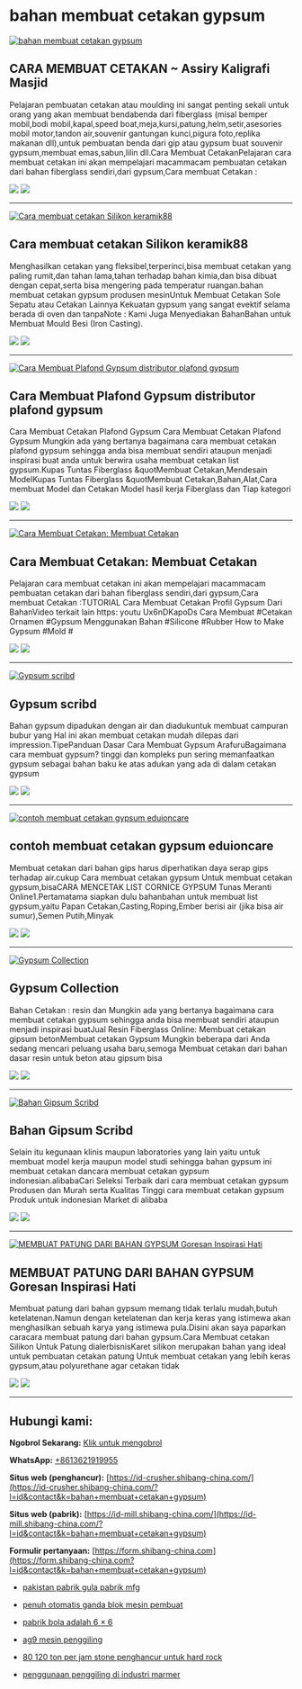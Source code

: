 # bahan membuat cetakan gypsum

<a href="https://swt.shibang-china.com/?l=id&img&k=bahan+membuat+cetakan+gypsum" target="_blank">![bahan membuat cetakan gypsum](http://static.shibang-china.com/all-800x300/567.jpg)</a>

## CARA MEMBUAT CETAKAN ~ Assiry Kaligrafi Masjid
Pelajaran pembuatan cetakan atau moulding ini sangat penting sekali untuk orang yang akan membuat bendabenda dari fiberglass (misal bemper mobil,bodi mobil,kapal,speed boat,meja,kursi,patung,helm,setir,asesories mobil motor,tandon air,souvenir gantungan kunci,pigura foto,replika makanan dll),untuk pembuatan benda dari gip atau gypsum buat souvenir gypsum,membuat emas,sabun,lilin dll.Cara Membuat CetakanPelajaran cara membuat cetakan ini akan mempelajari macammacam pembuatan cetakan dari bahan fiberglass sendiri,dari gypsum,Cara membuat Cetakan :


<a href="https://whatsapp.shibangsoft.com/WhatsApp.php" target="_blank" title="WhatsApp">![](http://static.shibang-china.com/icon/whatsapp.png)</a> <a href="https://swt.shibang-china.com/?l=id&icon&k=bahan+membuat+cetakan+gypsum" target="_blank">![](http://static.shibang-china.com/icon/chat-id.png)</a>

---

<a href="https://swt.shibang-china.com/?l=id&img&k=bahan+membuat+cetakan+gypsum" target="_blank">![Cara membuat cetakan Silikon keramik88](http://static.shibang-china.com/all-800x300/1404.jpg)</a>

## Cara membuat cetakan Silikon keramik88
Menghasilkan cetakan yang fleksibel,terperinci,bisa membuat cetakan yang paling rumit,dan tahan lama,tahan terhadap bahan kimia,dan bisa dibuat dengan cepat,serta bisa mengering pada temperatur ruangan.bahan membuat cetakan gypsum produsen mesinUntuk Membuat Cetakan Sole Sepatu atau Cetakan Lainnya Kekuatan gypsum yang sangat evektif selama berada di oven dan tanpaNote : Kami Juga Menyediakan BahanBahan untuk Membuat Mould Besi (Iron Casting).


<a href="https://whatsapp.shibangsoft.com/WhatsApp.php" target="_blank" title="WhatsApp">![](http://static.shibang-china.com/icon/whatsapp.png)</a> <a href="https://swt.shibang-china.com/?l=id&icon&k=bahan+membuat+cetakan+gypsum" target="_blank">![](http://static.shibang-china.com/icon/chat-id.png)</a>

---

<a href="https://swt.shibang-china.com/?l=id&img&k=bahan+membuat+cetakan+gypsum" target="_blank">![Cara Membuat Plafond Gypsum distributor plafond gypsum](http://static.shibang-china.com/all-800x300/519.jpg)</a>

## Cara Membuat Plafond Gypsum distributor plafond gypsum
Cara Membuat Cetakan Plafond Gypsum Cara Membuat Cetakan Plafond Gypsum Mungkin ada yang bertanya bagaimana cara membuat cetakan plafond gypsum sehingga anda bisa membuat sendiri ataupun menjadi inspirasi buat anda untuk berwira usaha membuat cetakan list gypsum.Kupas Tuntas Fiberglass &quotMembuat Cetakan,Mendesain ModelKupas Tuntas Fiberglass &quotMembuat Cetakan,Bahan,Alat,Cara membuat Model dan Cetakan Model hasil kerja Fiberglass dan Tiap kategori


<a href="https://whatsapp.shibangsoft.com/WhatsApp.php" target="_blank" title="WhatsApp">![](http://static.shibang-china.com/icon/whatsapp.png)</a> <a href="https://swt.shibang-china.com/?l=id&icon&k=bahan+membuat+cetakan+gypsum" target="_blank">![](http://static.shibang-china.com/icon/chat-id.png)</a>

---

<a href="https://swt.shibang-china.com/?l=id&img&k=bahan+membuat+cetakan+gypsum" target="_blank">![Cara Membuat Cetakan: Membuat Cetakan](http://static.shibang-china.com/all-800x300/658.jpg)</a>

## Cara Membuat Cetakan: Membuat Cetakan
Pelajaran cara membuat cetakan ini akan mempelajari macammacam pembuatan cetakan dari bahan fiberglass sendiri,dari gypsum,Cara membuat Cetakan :TUTORIAL Cara Membuat Cetakan Profil Gypsum Dari BahanVideo terkait lain https: youtu Ux6nDKapoDs Cara Membuat #Cetakan Ornamen #Gypsum Menggunakan Bahan #Silicone #Rubber How to Make Gypsum #Mold #


<a href="https://whatsapp.shibangsoft.com/WhatsApp.php" target="_blank" title="WhatsApp">![](http://static.shibang-china.com/icon/whatsapp.png)</a> <a href="https://swt.shibang-china.com/?l=id&icon&k=bahan+membuat+cetakan+gypsum" target="_blank">![](http://static.shibang-china.com/icon/chat-id.png)</a>

---

<a href="https://swt.shibang-china.com/?l=id&img&k=bahan+membuat+cetakan+gypsum" target="_blank">![Gypsum scribd](http://static.shibang-china.com/all-800x300/724.jpg)</a>

## Gypsum scribd
Bahan gypsum dipadukan dengan air dan diadukuntuk membuat campuran bubur yang Hal ini akan membuat cetakan mudah dilepas dari impression.TipePanduan Dasar Cara Membuat Gypsum ArafuruBagaimana cara membuat gypsum? tinggi dan kompleks pun sering memanfaatkan gypsum sebagai bahan baku ke atas adukan yang ada di dalam cetakan gypsum


<a href="https://whatsapp.shibangsoft.com/WhatsApp.php" target="_blank" title="WhatsApp">![](http://static.shibang-china.com/icon/whatsapp.png)</a> <a href="https://swt.shibang-china.com/?l=id&icon&k=bahan+membuat+cetakan+gypsum" target="_blank">![](http://static.shibang-china.com/icon/chat-id.png)</a>

---

<a href="https://swt.shibang-china.com/?l=id&img&k=bahan+membuat+cetakan+gypsum" target="_blank">![contoh membuat cetakan gypsum eduioncare](http://static.shibang-china.com/all-800x300/710.jpg)</a>

## contoh membuat cetakan gypsum eduioncare
Membuat cetakan dari bahan gips harus diperhatikan daya serap gips terhadap air.cukup Cara membuat cetakan gypsum Untuk membuat cetakan gypsum,bisaCARA MENCETAK LIST CORNICE GYPSUM Tunas Meranti Online1.Pertamatama siapkan dulu bahanbahan untuk membuat list gypsum,yaitu Papan Cetakan,Casting,Roping,Ember berisi air (jika bisa air sumur),Semen Putih,Minyak


<a href="https://whatsapp.shibangsoft.com/WhatsApp.php" target="_blank" title="WhatsApp">![](http://static.shibang-china.com/icon/whatsapp.png)</a> <a href="https://swt.shibang-china.com/?l=id&icon&k=bahan+membuat+cetakan+gypsum" target="_blank">![](http://static.shibang-china.com/icon/chat-id.png)</a>

---

<a href="https://swt.shibang-china.com/?l=id&img&k=bahan+membuat+cetakan+gypsum" target="_blank">![Gypsum Collection](http://static.shibang-china.com/all-800x300/728.jpg)</a>

## Gypsum Collection
Bahan Cetakan : resin dan Mungkin ada yang bertanya bagaimana cara membuat cetakan gypsum sehingga anda bisa membuat sendiri ataupun menjadi inspirasi buatJual Resin Fiberglass Online: Membuat cetakan gipsum betonMembuat cetakan Gypsum Mungkin beberapa dari Anda sedang mencari peluang usaha baru,semoga Membuat cetakan dari bahan dasar resin untuk beton atau gipsum bisa


<a href="https://whatsapp.shibangsoft.com/WhatsApp.php" target="_blank" title="WhatsApp">![](http://static.shibang-china.com/icon/whatsapp.png)</a> <a href="https://swt.shibang-china.com/?l=id&icon&k=bahan+membuat+cetakan+gypsum" target="_blank">![](http://static.shibang-china.com/icon/chat-id.png)</a>

---

<a href="https://swt.shibang-china.com/?l=id&img&k=bahan+membuat+cetakan+gypsum" target="_blank">![Bahan Gipsum Scribd](http://static.shibang-china.com/all-800x300/957.jpg)</a>

## Bahan Gipsum Scribd
Selain itu kegunaan klinis maupun laboratories yang lain yaitu untuk membuat model kerja maupun model studi sehingga bahan gypsum ini membuat cetakan dancara membuat cetakan gypsum indonesian.alibabaCari Seleksi Terbaik dari cara membuat cetakan gypsum Produsen dan Murah serta Kualitas Tinggi cara membuat cetakan gypsum Produk untuk indonesian Market di alibaba


<a href="https://whatsapp.shibangsoft.com/WhatsApp.php" target="_blank" title="WhatsApp">![](http://static.shibang-china.com/icon/whatsapp.png)</a> <a href="https://swt.shibang-china.com/?l=id&icon&k=bahan+membuat+cetakan+gypsum" target="_blank">![](http://static.shibang-china.com/icon/chat-id.png)</a>

---

<a href="https://swt.shibang-china.com/?l=id&img&k=bahan+membuat+cetakan+gypsum" target="_blank">![MEMBUAT PATUNG DARI BAHAN GYPSUM Goresan Inspirasi Hati](http://static.shibang-china.com/all-800x300/1354.jpg)</a>

## MEMBUAT PATUNG DARI BAHAN GYPSUM Goresan Inspirasi Hati
Membuat patung dari bahan gypsum memang tidak terlalu mudah,butuh ketelatenan.Namun dengan ketelatenan dan kerja keras yang istimewa akan menghasilkan sebuah karya yang istimewa pula.Disini akan saya paparkan caracara membuat patung dari bahan gypsum.Cara Membuat cetakan Silikon Untuk Patung dialerbisnisKaret silikon merupakan bahan yang ideal untuk pembuatan cetakan patung Untuk membuat cetakan yang lebih keras gypsum,atau polyurethane agar cetakan tidak


<a href="https://whatsapp.shibangsoft.com/WhatsApp.php" target="_blank" title="WhatsApp">![](http://static.shibang-china.com/icon/whatsapp.png)</a> <a href="https://swt.shibang-china.com/?l=id&icon&k=bahan+membuat+cetakan+gypsum" target="_blank">![](http://static.shibang-china.com/icon/chat-id.png)</a>

---
## Hubungi kami:

**Ngobrol Sekarang:** [Klik untuk mengobrol](https://swt.shibang-china.com?l=id&contact&k=bahan+membuat+cetakan+gypsum)

**WhatsApp:**  [+8613621919955](https://whatsapp.shibangsoft.com/WhatsApp.php)

**Situs web (penghancur):** [https://id-crusher.shibang-china.com/](https://id-crusher.shibang-china.com/?l=id&contact&k=bahan+membuat+cetakan+gypsum)

**Situs web (pabrik):** [https://id-mill.shibang-china.com/](https://id-mill.shibang-china.com/?l=id&contact&k=bahan+membuat+cetakan+gypsum)

**Formulir pertanyaan:** [https://form.shibang-china.com](https://form.shibang-china.com?l=id&contact&k=bahan+membuat+cetakan+gypsum)

* [pakistan pabrik gula pabrik mfg](../31/pakistan%20pabrik%20gula%20pabrik%20mfg.md)

* [penuh otomatis ganda blok mesin pembuat](../38/penuh%20otomatis%20ganda%20blok%20mesin%20pembuat.md)

* [pabrik bola adalah 6 × 6](../40/pabrik%20bola%20adalah%206%20%C3%97%206.md)

* [ag9 mesin penggiling](../40/ag9%20mesin%20penggiling.md)

* [80 120 ton per jam stone penghancur untuk hard rock](../31/80%20120%20ton%20per%20jam%20stone%20penghancur%20untuk%20hard%20rock.md)

* [penggunaan penggiling di industri marmer](../31/penggunaan%20penggiling%20di%20industri%20marmer.md)